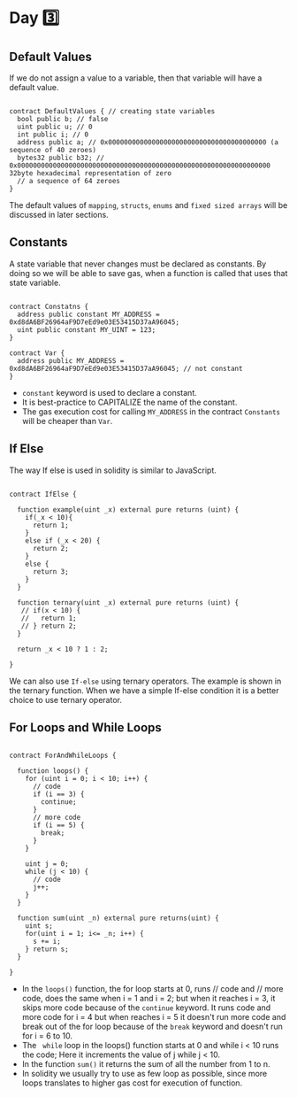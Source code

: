 # Day :three:

## Default Values
If we do not assign a value to a variable, then that variable will have a default value.

```solidity

contract DefaultValues { // creating state variables
  bool public b; // false
  uint public u; // 0
  int public i; // 0
  address public a; // 0x0000000000000000000000000000000000000000 (a sequence of 40 zeroes)
  bytes32 public b32; // 0x0000000000000000000000000000000000000000000000000000000000000000 32byte hexadecimal representation of zero
  // a sequence of 64 zeroes
}

```
The default values of ```mapping```, ```structs```, ```enums``` and ```fixed sized arrays``` will be discussed in later sections.

## Constants 
A state variable that never changes must be declared as constants. By doing so we will be able to save gas, when a function is called that uses that state variable.

```solidity

contract Constatns {
  address public constant MY_ADDRESS = 0xd8dA6BF26964aF9D7eEd9e03E53415D37aA96045;
  uint public constant MY_UINT = 123;
}

contract Var {
  address public MY_ADDRESS = 0xd8dA6BF26964aF9D7eEd9e03E53415D37aA96045; // not constant
}

```
- ```constant``` keyword is used to declare a constant.
- It is best-practice to CAPITALIZE the name of the constant.
- The gas execution cost for calling ```MY_ADDRESS``` in the contract ```Constants``` will be cheaper than ```Var```.

## If Else

The way If else is used in solidity is similar to JavaScript.

```solidity

contract IfElse {

  function example(uint _x) external pure returns (uint) {
    if(_x < 10){
      return 1;
    }
    else if (_x < 20) {
      return 2;
    }
    else {
      return 3;
    }
  }
  
  function ternary(uint _x) external pure returns (uint) {
   // if(x < 10) {
   //   return 1;
   // } return 2;
  }
  
  return _x < 10 ? 1 : 2; 

}

```

We can also use ```If-else``` using ternary operators. The example is shown in the ternary function.
When we have a simple If-else condition it is a better choice to use ternary operator.


## For Loops and While Loops

```solidity 

contract ForAndWhileLoops {

  function loops() {
    for (uint i = 0; i < 10; i++) {
      // code
      if (i == 3) {
        continue;
      }
      // more code
      if (i == 5) {
        break;
      }
    }
    
    uint j = 0;
    while (j < 10) {
      // code
      j++;
    }
  }
  
  function sum(uint _n) external pure returns(uint) {
    uint s;
    for(uint i = 1; i<= _n; i++) {
      s += i;
    } return s;
  }
  
}

```

- In the ```loops()``` function, the for loop starts at 0, runs // code and // more code, does the same when i = 1 and i = 2; but when it reaches i = 3, it skips more code because of the ```continue``` keyword. It runs code and more code for i = 4 but when reaches i = 5 it doesn't run more code and break out of the for loop because of the ```break``` keyword and doesn't run for i = 6 to 10.
- The ``` while``` loop in the loops() function starts at 0 and while i < 10 runs the code; Here it increments the value of j while j < 10.
- In the function ```sum()``` it returns the sum of all the number from 1 to n. 
- In solidity we usually try to use as few loop as possible, since more loops translates to higher gas cost for execution of function.





